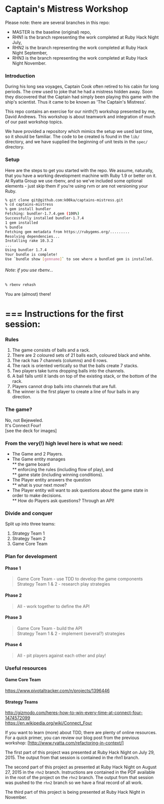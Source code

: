 Captain's Mistress Workshop
===========================

Please note: there are several branches in this repo:
* MASTER is the baseline (original) repo,
* RHN1 is the branch representing the work completed at Ruby Hack Night July,
* RHN2 is the branch representing the work completed at Ruby Hack Night September,
* RHN3 is the branch representing the work completed at Ruby Hack Night November.

### Introduction

During his long sea voyages, Captain Cook often retired to his cabin for long periods. The crew used to joke that he had a mistress hidden away. Soon they discovered that the Captain had simply been playing this game with the ship's scientist. Thus it came to be known as 'The Captain's Mistress’.

This repo contains an exercise for our ninth(?) workshop presented by me, David Andrews. This workshop is about teamwork and integration of much of our past workshop topics.

We have provided a repository which mimics the setup we used last time, so it should be familiar. The code to be created is found in the ``lib/`` directory, and we have supplied the beginning of unit tests in the ``spec/`` directory.

### Setup

Here are the steps to get you started with the repo. We assume, naturally, that you have a working development machine with Ruby 1.9 or better on it. At Ryatta Group we use rbenv, and so we've included some optional elements - just skip them if you're using rvm or are not versioning your Ruby.

```sh
% git clone git@github.com:k00ka/captains-mistress.git
% cd captains-mistress
% gem install bundler
Fetching: bundler-1.7.4.gem (100%)
Successfully installed bundler-1.7.4
1 gem installed
% bundle
Fetching gem metadata from https://rubygems.org/.........
Resolving dependencies...
Installing rake 10.3.2
...
Using bundler 1.7.4
Your bundle is complete!
Use `bundle show [gemname]` to see where a bundled gem is installed.
```
###### Note: if you use rbenv...
```sh
% rbenv rehash
```
You are (almost) there!

===
Instructions for the first session:
===

### Rules

1. The game consists of balls and a rack.  
1. There are 2 coloured sets of 21 balls each, coloured black and white.  
1. The rack has 7 channels (columns) and 6 rows.  
1. The rack is oriented vertically so that the balls create 7 stacks.  
1. Two players take turns dropping balls into the channels.  
1. A ball falls until it lands on top of the existing stack, or the bottom of the rack.  
1. Players cannot drop balls into channels that are full.  
1. The winner is the first player to create a line of four balls in any direction.  

### The game?

No, not Bejeweled.  
It's Connect Four!  
[see the deck for images]  

### From the very(!) high level here is what we need:

* The Game and 2 Players.  
* The Game entity manages  
** the game board  
** enforcing the rules (including flow of play), and  
** game state (including winning conditions).  
* The Player entity answers the question  
** what is your next move?
* The Player entity will want to ask questions about the game state in order to make decisions.  
** How do Players ask questions? Through an API!

### Divide and conquer

Split up into three teams:

1. Strategy Team 1  
1. Strategy Team 2  
1. Game Core Team  

### Plan for development

#### Phase 1
> Game Core Team - use TDD to develop the game components  
> Strategy Team 1 & 2 - research play strategies  

#### Phase 2
> All - work together to define the API  

#### Phase 3
> Game Core Team - build the API  
> Strategy Team 1 & 2 - implement (several?) strategies  

#### Phase 4
> All - pit players against each other and play!  


### Useful resources
#### Game Core Team 
https://www.pivotaltracker.com/n/projects/1396446  

#### Strategy Teams 
http://gizmodo.com/heres-how-to-win-every-time-at-connect-four-1474572099  
https://en.wikipedia.org/wiki/Connect_Four  


If you want to learn (more) about TDD, there are plenty of online resources. For a quick primer, you can review our blog post from the previous workshop: [http://www.ryatta.com/refactoring-in-context/] 

The first part of this project was presented at Ruby Hack Night on July 29, 2015. The output from that session is contained in the rhn1 branch.

The second part of this project as presented at Ruby Hack Night on August 27, 2015 in the `rhn2` branch. Instructions are contained in the PDF available in the root of the project on the `rhn2` branch. The output from that session was pushed to the `rhn2` branch so we have a final record of all work.

The third part of this project is being presented at Ruby Hack Night in November.
